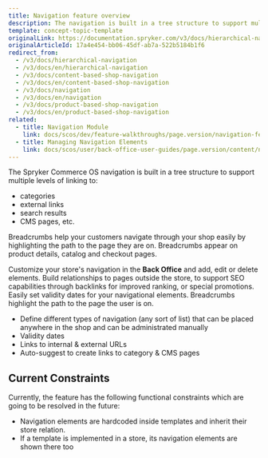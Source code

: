 ```yaml
---
title: Navigation feature overview
description: The navigation is built in a tree structure to support multiple levels of linking, e.g. to categories, external links, search results and CMS pages.
template: concept-topic-template
originalLink: https://documentation.spryker.com/v3/docs/hierarchical-navigation
originalArticleId: 17a4e454-bb06-45df-ab7a-522b5184b1f6
redirect_from:
  - /v3/docs/hierarchical-navigation
  - /v3/docs/en/hierarchical-navigation
  - /v3/docs/content-based-shop-navigation
  - /v3/docs/en/content-based-shop-navigation
  - /v3/docs/navigation
  - /v3/docs/en/navigation
  - /v3/docs/product-based-shop-navigation
  - /v3/docs/en/product-based-shop-navigation
related:
  - title: Navigation Module
    link: docs/scos/dev/feature-walkthroughs/page.version/navigation-feature-walkthrough/navigation-module.html
  - title: Managing Navigation Elements
    link: docs/scos/user/back-office-user-guides/page.version/content/navigation/managing-navigation-elements.html
---
```


The Spryker Commerce OS navigation is built in a tree structure to support multiple levels of linking to:

* categories
* external links
* search results
* CMS pages, etc.

Breadcrumbs help your customers navigate through your shop easily by highlighting the path to the page they are on. Breadcrumbs appear on product details, catalog and checkout pages.

Customize your store's navigation in the **Back Office** and add, edit or delete elements. Build relationships to pages outside the store, to support SEO capabilities through backlinks for improved ranking, or special promotions. Easily set validity dates for your navigational elements. Breadcrumbs highlight the path to the page the user is on.

* Define different types of navigation (any sort of list) that can be placed anywhere in the shop and can be administrated manually
* Validity dates
* Links to internal & external URLs
* Auto-suggest to create links to category & CMS pages

## Current Constraints
Currently, the feature has the following functional constraints which are going to be resolved in the future:

* Navigation elements are hardcoded inside templates and inherit their store relation.
* If a template is implemented in a store, its navigation elements are shown there too
